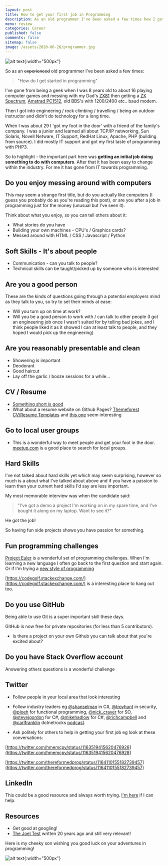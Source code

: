 ```yaml
---
layout: post
title: How to get your first job in Programming  
description: As an old programmer I've been asked a few times how I got started in the business. Passion, people, marketing yourself, talking to other programmers, twitter, linkedin, and Project Euler!
menu: review
categories: Career 
published: false 
comments: false     
sitemap: false
image: /assets/2020-06-26/programmer.jpg
---
```


![alt text](/assets/2020-06-26/programmer.jpg "Programmer - by 卡晨 on unsplash.com"){:width="500px"}

So as an ~~experienced~~ old programmer I've been asked a few times:

> "How do I get started in programming"

I've gone from being a geek when I was 8 years old to about 16 playing computer games and messing with my Dad's [ZX81](https://en.wikipedia.org/wiki/ZX81) then getting a [ZX Spectrum](https://en.wikipedia.org/wiki/ZX_Spectrum),  [Amstrad PC1512](https://en.wikipedia.org/wiki/PC1512), old BBS's with 1200/2400 etc.. baud modem.

Then I got into engineering / rock climbing / travelling / being an outdoor instructor and didn't do technology for a long time.

When I was about 29 I 'got my foot in the door' with a friend of the family's company. I was a junior and learned all about TCP/IP networking, Sun Solaris, Novell Netware, IT Support, RedHat Linux, Apache, PHP (building from source). I did mostly IT support and got my first taste of programming with PHP3.

So to highlight - the important part here was **getting an initial job doing something to do with computers**. After that it has been easy to change within the industry. For me it has gone from IT towards programming.

## Do you enjoy messing around with computers

This may seem a strange first title, but do you actually like computers (I guess you probably do as you're reading this post), or are you after a job in programming just for the money (unusual but I've seen it).

Think about what you enjoy, so you can tell others about it:

- What stories do you have
- Building your own machines -  CPU's / Graphics cards?
- Messed around with HTML / CSS / Javascript / Python

## Soft Skills - It's about people

- Communication - can you talk to people?
- Technical skills can be taught/picked up by someone who is interested

## Are you a good person

These are the kinds of questions going through a potential employers mind as they talk to you, so try to set their minds at ease:

- Will you turn up on time at work?
- Will you be a good person to work with / can talk to other people (I got an engineering job once I wasn't suited for by telling bad jokes, and I think people liked it as it showed I can at least talk to people, and they hoped I would pick up the engineering)

## Are you reasonably presentable and clean

- Showering is important
- Deodorant
- Good haircut
- Lay off the garlic / booze sessions for a while...

## CV / Resume

- [Something short is good](https://hmemcpy.com/cv.pdf)
- What about a resume website on Github Pages? [Themeforest CV/Resume Templates](https://themeforest.net/category/site-templates/specialty-pages?sort=date&tags=resume,cv&term=resume#content) and [this one](https://preview.themeforest.net/item/porto-responsive-html5-template/full_screen_preview/4106987?_ga=2.48266853.2118312912.1568632778-1690105632.1568283525) seem interesting

## Go to local user groups

- This is a wonderful way to meet people and get your foot in the door. [meetup.com](https://meetup.com) is a good place to search for local groups.

## Hard Skills

I've not talked about hard skills yet which may seem surprising, however so much is a about what I've talked about above and if you have a passion to learn then your current hard skills I'd say are less important.

My most memorable interview was when the candidate said:

> "I've got a demo a project I'm working on in my spare time, and I've bought it along on my laptop. Want to see it?"

He got the job!

So having fun side projects shows you have passion for something.

## Fun programming challenges

[Project Euler](https://projecteuler.net/archives) is a wonderful set of programming challenges. When I'm learning a new language I often go back to the first question and start again. Or if I'm trying a [new style of programming](/2018/09/20/Improve-Programming-using-Project-Euler)

[https://codegolf.stackexchange.com/](https://codegolf.stackexchange.com/) is a interesting place to hang out too.

## Do you use GitHub

Being able to use Git is a super important skill these days.

GitHub is now free for private repositories (for less than 5 contributors).

- Is there a project on your own Github you can talk about that you're excited about?

## Do you have Stack Overflow account

Answering others questions is a wonderful challenge

## Twitter

- Follow people in your local area that look interesting
- Follow industry leaders eg [@shanselman](https://twitter.com/shanselman) in C#, [@troyhunt](https://twitter.com/troyhunt) in security, [@ploeh](https://twitter.com/ploeh) for functional programming, [@nick_craver](https://twitter.com/Nick_Craver) for SO, [@stevejgordon](https://twitter.com/stevejgordon) for C#, [@mikehadlow](https://twitter.com/mikehadlow) for C#, [@richcampbell](https://twitter.com/richcampbell) and [@carlfranklin](https://twitter.com/carlfranklin) dotnetrocks [podcast](https://dotnetrocks.com/).

- Ask politely for others to help in getting your first job eg look at these conversations: 

[https://twitter.com/hmemcpy/status/1163519415620476928](https://twitter.com/hmemcpy/status/1163519415620476928)

[https://twitter.com/thereformedprog/status/1164110155182739457](https://twitter.com/thereformedprog/status/1164110155182739457)

## LinkedIn

This could be a good resource and always worth trying. [I'm here](https://www.linkedin.com/in/dave-mateer-6274942/) if I can help.

## Resources

- Get good at googling!
- [The Joel Test](https://www.joelonsoftware.com/2000/08/09/the-joel-test-12-steps-to-better-code/) written 20 years ago and still very relevant!

Here is my cheeky son wishing you good luck on your adventures in programming!

![alt text](/assets/2020-06-26/cheeky-boy.jpg "Cheeky boy says good luck!"){:width="500px"}